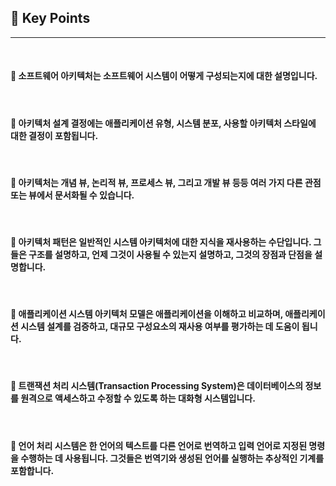 ## 🍎 Key Points
---

<br>

#### 🔸 소프트웨어 아키텍처는 소프트웨어 시스템이 어떻게 구성되는지에 대한 설명입니다.
<br>

#### 🔸 아키텍처 설계 결정에는 애플리케이션 유형, 시스템 분포, 사용할 아키텍처 스타일에 대한 결정이 포함됩니다.
<br>

#### 🔸 아키텍처는 개념 뷰, 논리적 뷰, 프로세스 뷰, 그리고 개발 뷰 등등 여러 가지 다른 관점 또는 뷰에서 문서화될 수 있습니다.
<br>

#### 🔸 아키텍처 패턴은 일반적인 시스템 아키텍처에 대한 지식을 재사용하는 수단입니다. 그들은 구조를 설명하고, 언제 그것이 사용될 수 있는지 설명하고, 그것의 장점과 단점을 설명합니다.
<br>

#### 🔸 애플리케이션 시스템 아키텍처 모델은 애플리케이션을 이해하고 비교하며, 애플리케이션 시스템 설계를 검증하고, 대규모 구성요소의 재사용 여부를 평가하는 데 도움이 됩니다.
<br>

#### 🔸 트랜잭션 처리 시스템(Transaction Processing System)은 데이터베이스의 정보를 원격으로 액세스하고 수정할 수 있도록 하는 대화형 시스템입니다.
<br>

#### 🔸 언어 처리 시스템은 한 언어의 텍스트를 다른 언어로 번역하고 입력 언어로 지정된 명령을 수행하는 데 사용됩니다. 그것들은 번역기와 생성된 언어를 실행하는 추상적인 기계를 포함합니다.

